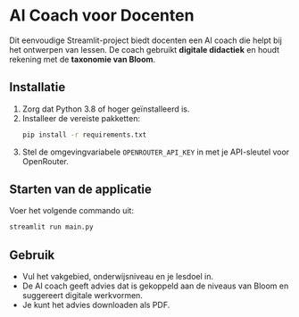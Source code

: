# AI Coach voor Docenten

Dit eenvoudige Streamlit-project biedt docenten een AI coach die helpt bij het ontwerpen van lessen. De coach gebruikt **digitale didactiek** en houdt rekening met de **taxonomie van Bloom**.

## Installatie

1. Zorg dat Python 3.8 of hoger geïnstalleerd is.
2. Installeer de vereiste pakketten:
   ```bash
   pip install -r requirements.txt
   ```
3. Stel de omgevingvariabele `OPENROUTER_API_KEY` in met je API-sleutel voor OpenRouter.

## Starten van de applicatie

Voer het volgende commando uit:
```bash
streamlit run main.py
```

## Gebruik

- Vul het vakgebied, onderwijsniveau en je lesdoel in.
- De AI coach geeft advies dat is gekoppeld aan de niveaus van Bloom en suggereert digitale werkvormen.
- Je kunt het advies downloaden als PDF.

